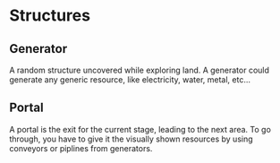 # Structures
## Generator
A random structure uncovered while exploring land. A generator could generate any generic resource, like electricity, water, metal, etc...

## Portal
A portal is the exit for the current stage, leading to the next area. To go through, you have to give it the visually shown resources by using conveyors or piplines from generators.